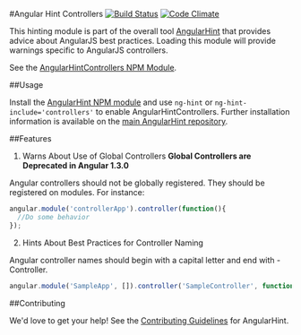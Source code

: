 #Angular Hint Controllers [![Build Status](https://travis-ci.org/angular/angular-hint-controllers.svg?branch=master)](https://travis-ci.org/angular/angular-hint-controllers) [![Code Climate](https://codeclimate.com/github/angular/angular-hint-controllers/badges/gpa.svg)](https://codeclimate.com/github/angular/angular-hint-controllers)

This hinting module is part of the overall tool [AngularHint](https://github.com/angular/angular-hint)
that provides advice about AngularJS best practices. Loading this module will provide warnings specific
to AngularJS controllers.

See the [AngularHintControllers NPM Module](https://www.npmjs.org/package/angular-hint-controllers).

##Usage

Install the [AngularHint NPM module](https://www.npmjs.org/package/angular-hint)
and use `ng-hint` or `ng-hint-include='controllers'` to
enable AngularHintControllers. Further installation information is available on the
[main AngularHint repository](https://github.com/angular/angular-hint#usage).

##Features

1. Warns About Use of Global Controllers
  **Global Controllers are Deprecated in Angular 1.3.0**

  Angular controllers should not be globally registered. They should be
  registered on modules. For instance:

  ```javascript
  angular.module('controllerApp').controller(function(){
    //Do some behavior
  });
  ```

2. Hints About Best Practices for Controller Naming

  Angular controller names should begin with a capital letter and end with -Controller.

  ```javascript
  angular.module('SampleApp', []).controller('SampleController', function() {});
  ```

##Contributing

We'd love to get your help! See the [Contributing Guidelines](https://github.com/angular/angular-hint/blob/master/CONTRIBUTING.md) for AngularHint.